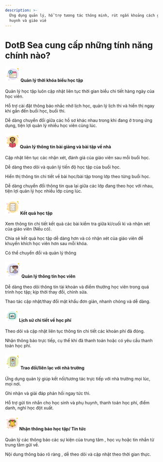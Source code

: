 ```yaml
---
description: >-
  Ứng dụng quản lý, hỗ trợ tương tác thông minh, rút ngắn khoảng cách giữa phụ
  huynh và giáo viê
---
```


# DotB Sea cung cấp những tính năng chính nào?

#### ![](<../../.gitbook/assets/image (120) (1).png>)**Quản lý thời khóa biểu học tập**

Quản lý học tập luôn cập nhật liên tục thời gian biểu chi tiết hàng ngày của học viên.

Hỗ trợ cài đặt thông báo nhắc nhở lịch học, quản lý lịch thi và hiển thị ngay khi gần đến buổi học, buổi thi.

Dễ dàng chuyển đổi giữa các hồ sơ khác nhau trong khi đang ở trong ứng dụng, tiện lợi quản lý nhiều học viên cùng lúc.

#### <img src="../../.gitbook/assets/image (121) (1).png" alt="" data-size="original">Quản lý thông tin bài giảng và bài tập về nhà

&#x20;Cập nhật liên tục các nhận xét, đánh giá của giáo viên sau mỗi buổi học.

Dễ dàng theo dõi và quản lý tiến độ học tập của buổi học.

Hiển thị thông tin chi tiết về bài học/bài tập trong lớp theo từng buổi học.

Dễ dàng chuyển đổi thông tin qua lại giữa các lớp đang theo học với nhau, tiện lợi quản lý học nhiều lớp cùng lúc.

#### ![](<../../.gitbook/assets/image (122) (1) (1).png>)Kết quả học tập

Xem thông tin chi tiết kết quả các bài kiểm tra giữa kì/cuối kì và nhận xét của giáo viên (Nếu có).

Chia sẻ kết quả học tập dễ dàng hơn và có nhận xét của giáo viên để khuyến khích học viên hơn sau mỗi khóa.

Có thể chuyển đổi và quản lý thông&#x20;

#### <img src="../../.gitbook/assets/image (124) (1) (1).png" alt="" data-size="original">Quản lý thông tin học viên

Dễ dàng theo dõi thông tin tài khoản và điểm thưởng học viên trong quá trình học tập; kịp thời thay đổi, chỉnh sửa.

Thao tác cập nhật/thay đổi mật khẩu đơn giản, nhanh chóng và dễ dàng.

#### ![](<../../.gitbook/assets/image (112) (1).png>)Lịch sử chi tiết về học phí

Theo dõi và cập nhật liên tục thông tin chi tiết các khoản phí đã đóng.

Nhận thông báo trực tiếp, cụ thể khi đã thanh toán hoặc có yêu cầu thanh toán học phí.

#### ![](<../../.gitbook/assets/image (105) (1).png>)Trao đổi/liên lạc với nhà trường

Ứng dụng quản lý giúp kết nối/tương tác trực tiếp với nhà trường mọi lúc, mọi nơi.

Ghi nhận và giải đáp phản hồi ngay tức thì.

Hỗ trợ gửi tin nhắn cho học sinh và phụ huynh, thanh toán học phí, điểm danh, nghỉ học đột xuất.

#### ![](<../../.gitbook/assets/image (109) (1) (1).png>)Nhận thông báo học tập/ Tin tức

Quản lý các thông báo các sự kiện của trung tâm , học vụ hoặc tin nhắn từ trung tâm gửi về.

Nội dung thông báo rõ ràng , dễ theo dõi và cập nhật theo thời gian thực.
